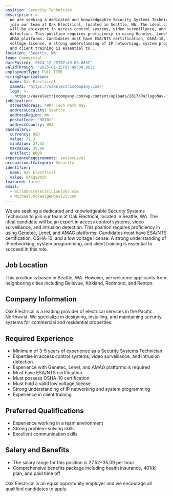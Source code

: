 ```yaml
---
position: Security Technician
description: >-
  We are seeking a dedicated and knowledgeable Security Systems Technician to
  join our team at Oak Electrical, located in Seattle, WA. The ideal candidate
  will be an expert in access control systems, video surveillance, and intrusion
  detection. This position requires proficiency in using Genetec, Lenel, and
  AMAG platforms. Candidates must have ESA/NTS certification, OSHA-10, and a low
  voltage license. A strong understanding of IP networking, system programming,
  and client training is essential to ...
location: 'Seattle, WA'
team: Commercial
datePosted: '2024-12-25T07:49:08.863Z'
validThrough: '2025-01-25T07:49:08.863Z'
employmentType: FULL_TIME
hiringOrganization:
  name: Oak Electrical
  sameAs: 'https://oakelectriccompany.com/'
  logo: >-
    https://oakelectriccompany.com/wp-content/uploads/2017/04/logoNav-for-web.png
jobLocation:
  streetAddress: 4907 Tech Park Way
  addressLocality: Seattle
  addressRegion: WA
  postalCode: '98101'
  addressCountry: USA
baseSalary:
  currency: USD
  value: 31.3
  minValue: 27.52
  maxValue: 35.09
  unitText: HOUR
experienceRequirements: seniorLevel
occupationalCategory: Security
identifier:
  name: Oak Electrical
  value: OAKqs8dch
featured: false
email:
  - will@bestelectricianjobs.com
  - Michael.Mckeaige@pes123.com
---
```




We are seeking a dedicated and knowledgeable Security Systems Technician to join our team at Oak Electrical, located in Seattle, WA. The ideal candidate will be an expert in access control systems, video surveillance, and intrusion detection. This position requires proficiency in using Genetec, Lenel, and AMAG platforms. Candidates must have ESA/NTS certification, OSHA-10, and a low voltage license. A strong understanding of IP networking, system programming, and client training is essential to succeed in this role.

## Job Location

This position is based in Seattle, WA. However, we welcome applicants from neighboring cities including Bellevue, Kirkland, Redmond, and Renton.

## Company Information

Oak Electrical is a leading provider of electrical services in the Pacific Northwest. We specialize in designing, installing, and maintaining security systems for commercial and residential properties.

## Required Experience

- Minimum of 3-5 years of experience as a Security Systems Technician
- Expertise in access control systems, video surveillance, and intrusion detection
- Experience with Genetec, Lenel, and AMAG platforms is required
- Must have ESA/NTS certification
- Must possess OSHA-10 certification
- Must hold a valid low voltage license
- Strong understanding of IP networking and system programming
- Experience in client training

## Preferred Qualifications

- Experience working in a team environment
- Strong problem-solving skills
- Excellent communication skills

## Salary and Benefits

- The salary range for this position is $27.52-$35.09 per hour
- Comprehensive benefits package including health insurance, 401(k) plan, and paid time off

Oak Electrical is an equal opportunity employer and we encourage all qualified candidates to apply.